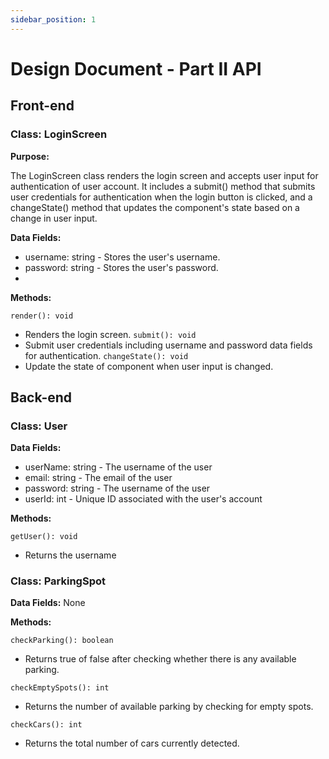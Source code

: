 ```yaml
---
sidebar_position: 1
---
```


Design Document - Part II API
=============================

## Front-end

### Class: LoginScreen

**Purpose:** 

The LoginScreen class renders the login screen and accepts user input for authentication of user account. It includes a submit() method that submits user credentials for authentication when the login button is clicked, and a changeState() method that updates the component's state based on a change in user input.

**Data Fields:**
- username: string - Stores the user's username.
- password: string - Stores the user's password.
- 
**Methods:**

`render(): void`
- Renders the login screen.
`submit(): void`
- Submit user credentials including username and password data fields for authentication.
`changeState(): void`
- Update the state of component when user input is changed.

## Back-end

### Class: User

**Data Fields:**
- userName: string - The username of the user
- email: string - The email of the user
- password: string - The username of the user
- userId: int - Unique ID associated with the user's account

**Methods:**

`getUser(): void`
- Returns the username

### Class: ParkingSpot

**Data Fields:**
None

**Methods:**

`checkParking(): boolean`
- Returns true of false after checking whether there is any available parking.

`checkEmptySpots(): int`
- Returns the number of available parking by checking for empty spots.

`checkCars(): int`
- Returns the total number of cars currently detected.
